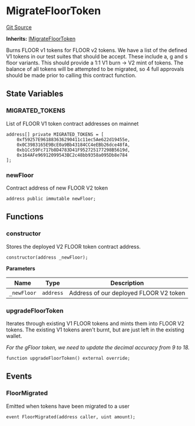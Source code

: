 # MigrateFloorToken
[Git Source](https://github.com/FloorDAO/floor-v2/blob/fd4de86a192de96d73fe2e56a84ec542b57b1c69/src/contracts/migrations/MigrateFloorToken.sol)

**Inherits:**
[IMigrateFloorToken](/src/interfaces/migrations/MigrateFloorToken.sol/contract.IMigrateFloorToken.md)

Burns FLOOR v1 tokens for FLOOR v2 tokens. We have a list of the defined
V1 tokens in our test suites that should be accept. These include a, g and
s floor variants.
This should provide a 1:1 V1 burn -> V2 mint of tokens.
The balance of all tokens will be attempted to be migrated, so 4 full approvals
should be made prior to calling this contract function.


## State Variables
### MIGRATED_TOKENS
List of FLOOR V1 token contract addresses on mainnet


```solidity
address[] private MIGRATED_TOKENS = [
    0xf59257E961883636290411c11ec5Ae622d19455e,
    0x0C3983165E9BcE0a9Bb43184CC4eEBb26dce48fA,
    0xb1Cc59Fc717b8D4783D41F952725177298B5619d,
    0x164AFe96912099543BC2c48bb9358a095Db8e784
];
```


### newFloor
Contract address of new FLOOR V2 token


```solidity
address public immutable newFloor;
```


## Functions
### constructor

Stores the deployed V2 FLOOR token contract address.


```solidity
constructor(address _newFloor);
```
**Parameters**

|Name|Type|Description|
|----|----|-----------|
|`_newFloor`|`address`|Address of our deployed FLOOR V2 token|


### upgradeFloorToken

Iterates through existing V1 FLOOR tokens and mints them into FLOOR V2 tokens. The existing
V1 tokens aren't burnt, but are just left in the existing wallet.

*For the gFloor token, we need to update the decimal accuracy from 9 to 18.*


```solidity
function upgradeFloorToken() external override;
```

## Events
### FloorMigrated
Emitted when tokens have been migrated to a user


```solidity
event FloorMigrated(address caller, uint amount);
```

